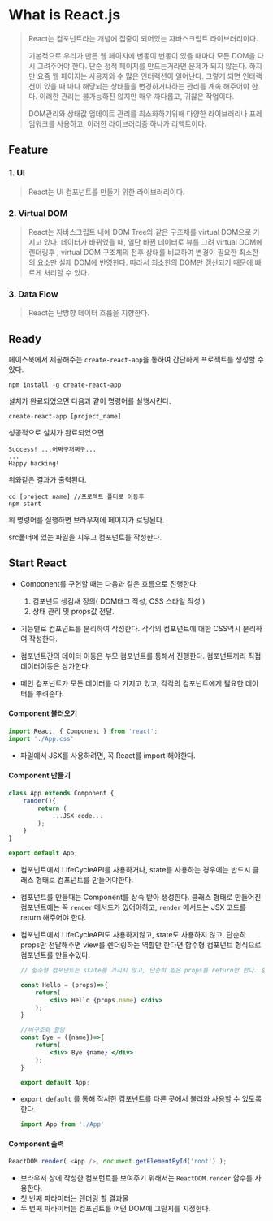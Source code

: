 # What is React.js

> React는 컴포넌트라는 개념에 집중이 되어있는 자바스크립트 라이브러리이다. 
>
> 기본적으로 우리가 만든 웹 페이지에 변동이 변동이 있을 때마다 모든 DOM을 다시 그려주어야 한다. 단순 정적 페이지를 만드는거라면 문제가 되지 않는다. 하지만 요즘 웹 페이지는 사용자와 수 많은 인터랙션이 일어난다. 그렇게 되면 인터랙션이 있을 때 마다 해당되는 상태들을 변경하거나하는 관리를 계속 해주어야 한다. 이러한 관리는 불가능하진 않지만 매우 까다롭고, 귀찮은 작업이다. 
>
> DOM관리와 상태값 업데이트 관리를 최소화하기위해 다양한 라이브러리나 프레임워크를 사용하고, 이러한 라이브러리중 하나가 리액트이다.



## Feature

### 1. UI

> React는  UI 컴포넌트를 만들기 위한 라이브러리이다.

### 2. Virtual DOM

> React는 자바스크립트 내에  DOM Tree와 같은 구조체를 virtual DOM으로 가지고 있다. 데이터가 바뀌었을 때, 일단 바뀐 데이터로 뷰를 그려 virtual DOM에 렌더링후 , virtual DOM 구조체의 전후 상태를 비교하여 변경이 필요한 최소한의 요소만 실제 DOM에 반영한다. 따라서 최소한의 DOM만 갱신되기 때문에 빠르게 처리할 수 있다.

### 3. Data Flow

> React는 단방향 데이터 흐름을 지향한다. 



## Ready

페이스북에서 제공해주는 `create-react-app`을 통하여 간단하게 프로젝트를 생성할 수 있다.

```terminal
npm install -g create-react-app
```

설치가 완료되었으면 다음과 같이 명령어를 실행시킨다.

```terminal
create-react-app [project_name]
```

성공적으로 설치가 완료되었으면

```terminal
Success! ...어쩌구저쩌구...
...
Happy hacking!
```

위와같은 결과가 출력된다.

```terminal
cd [project_name] //프로젝트 폴더로 이동후
npm start
```

위 명령어를 실행하면 브라우저에 페이지가 로딩된다.

src폴더에 있는 파일을 지우고 컴포넌트를 작성한다.



## Start React

- Component를 구현할 때는 다음과 같은 흐름으로 진행한다.

  1. 컴포넌트 생김새 정의( DOM태그 작성, CSS 스타일 작성 )
  2. 상태 관리 및 props값 전달.

- 기능별로 컴포넌트를 분리하여 작성한다. 각각의 컴포넌트에 대한 CSS역시 분리하여 작성한다.

- 컴포넌트간의 데이터 이동은 부모 컴포넌트를 통해서 진행한다. 컴포넌트끼리 직접 데이터이동은 삼가한다.

- 메인 컴포넌트가 모든 데이터를 다 가지고 있고, 각각의 컴포넌트에게 필요한 데이터를 뿌려준다.


#### Component 불러오기

```javascript
import React, { Component } from 'react';
import './App.css'
```

- 파일에서 JSX를 사용하려면, 꼭 React를 import 해야한다.


#### Component 만들기

```javascript
class App extends Component {
    rander(){
        return (
            ...JSX code...
        );
    }
}

export default App;
```

- 컴포넌트에서 LifeCycleAPI를 사용하거나, state를 사용하는 경우에는 반드시 클래스 형태로 컴포넌트를 만들어야한다.

- 컴포넌트를 만들때는 Component를 상속 받아 생성한다. 클래스 형태로 만들어진 컴포넌트에는 꼭 `render` 메서드가 있어야하고, `render` 메서드는 JSX 코드를 return 해주어야 한다.

- 컴포넌트에서 LifeCycleAPI도 사용하지않고, state도 사용하지 않고, 단순히 props만 전달해주면 view를 렌더링하는 역할만 한다면 함수형 컴포넌트 형식으로 컴포넌트를 만들수있다.

  ```jsx
  // 함수형 컴포넌트는 state를 가지지 않고, 단순히 받은 props를 return만 한다. 함수형 컴포넌트 실행시엔 LifeCycle API도 호출되지 않는다.
  
  const Hello = (props)=>{
      return(
          <div> Hello {props.name} </div>
      );
  }
  
  //비구조화 할당
  const Bye = ({name})=>{
      return(
          <div> Bye {name} </div>
      );
  }
  
  export default App; 
  ```

- `export default` 를 통해 작서한 컴포넌트를 다른 곳에서 불러와 사용할 수 있도록 한다.

  ```javascript
  import App from './App'
  ```


#### Component 출력

```javascript
ReactDOM.render( <App />, document.getElementById('root') );
```

- 브라우저 상에 작성한 컴포턴트를 보여주기 위해서는 `ReactDOM.render` 함수를 사용한다.
- 첫 번째 파라미터는 렌더링 할 결과물
- 두 번째 파라미터는 컴포넌트를 어떤 DOM에 그릴지를 지정한다.